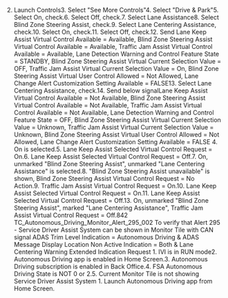 2. Launch Controls3. Select "See More Controls"4. Select "Drive & Park"5. Select On, check.6. Select Off, check.7. Select Lane Assistance8. Select Blind Zone Steering Assist, check.9. Select Lane Centering Assistance, check.10. Select On, check.11. Select Off, check.12. Send Lane Keep Assist Virtual Control Available = Available, Blind Zone Steering Assist Virtual Control Available = Available, Traffic Jam Assist Virtual Control Available = Available, Lane Detection Warning and Control Feature State = STANDBY, Blind Zone Steering Assist Virtual Current Selection Value = OFF, Traffic Jam Assist Virtual Current Selection Value = On, Blind Zone Steering Assist Virtual User Control Allowed = Not Allowed, Lane Change Alert Customization Setting Available = FALSE13. Select Lane Centering Assistance, check.14. Send below signalLane Keep Assist Virtual Control Available = Not Available, Blind Zone Steering Assist Virtual Control Available = Not Available, Traffic Jam Assist Virtual Control Available = Not Available, Lane Detection Warning and Control Feature State = OFF, Blind Zone Steering Assist Virtual Current Selection Value = Unknown, Traffic Jam Assist Virtual Current Selection Value = Unknown, Blind Zone Steering Assist Virtual User Control Allowed = Not Allowed, Lane Change Alert Customization Setting Available = FALSE 4. On is selected.5. Lane Keep Assist Selected Virtual Control Request = On.6. Lane Keep Assist Selected Virtual Control Request = Off.7. On, unmarked "Blind Zone Steering Assist", unmarked "Lane Centering Assistance" is selected.8. "Blind Zone Steering Assist unavailable" is shown, Blind Zone Steering Assist Virtual Control Request = No Action.9. Traffic Jam Assist Virtual Control Request = On.10. Lane Keep Assist Selected Virtual Control Request = On.11. Lane Keep Assist Selected Virtual Control Request = Off.13. On, unmarked "Blind Zone Steering Assist", marked "Lane Centering Assistance", Traffic Jam Assist Virtual Control Request = Off.842 TC_Autonomous_Driving_Monitor_Alert_295_002 To verify that Alert 295 - Service Driver Assist System can be shown in Monitor Tile with CAN signal ADAS Trim Level Indication = Autonomous Driving & ADAS Message Display Location Non Active Indication = Both & Lane Centering Warning Extended Indication Request 1. IVI is in RUN mode2. Autonomous Driving app is enabled in Home Screen.3. Autonomous Driving subscription is enabled in Back Office.4. FSA Autonomous Driving State is NOT 0 or 2.5. Current Monitor Tile is not showing Service Driver Assist System 1. Launch Autonomous Driving app from Home Screen.